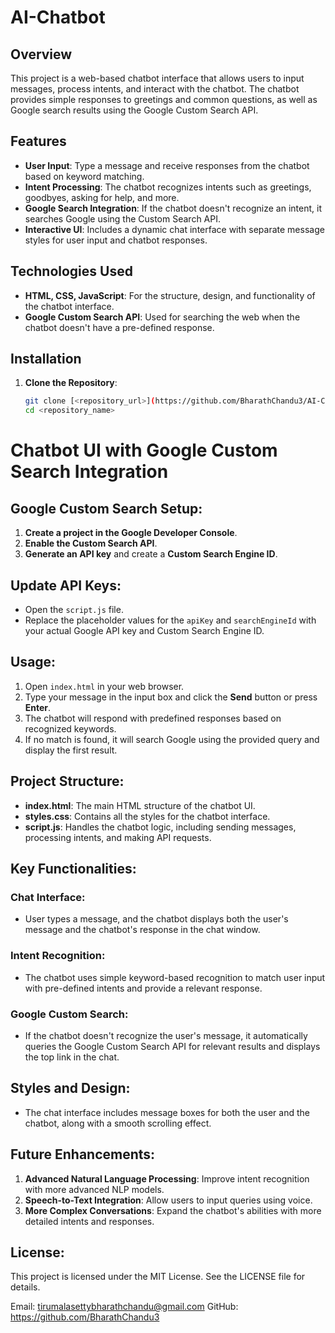 # AI-Chatbot


## Overview
This project is a web-based chatbot interface that allows users to input messages, process intents, and interact with the chatbot. The chatbot provides simple responses to greetings and common questions, as well as Google search results using the Google Custom Search API.

## Features
- **User Input**: Type a message and receive responses from the chatbot based on keyword matching.
- **Intent Processing**: The chatbot recognizes intents such as greetings, goodbyes, asking for help, and more.
- **Google Search Integration**: If the chatbot doesn't recognize an intent, it searches Google using the Custom Search API.
- **Interactive UI**: Includes a dynamic chat interface with separate message styles for user input and chatbot responses.

## Technologies Used
- **HTML, CSS, JavaScript**: For the structure, design, and functionality of the chatbot interface.
- **Google Custom Search API**: Used for searching the web when the chatbot doesn't have a pre-defined response.

## Installation

1. **Clone the Repository**:
   ```bash
   git clone [<repository_url>](https://github.com/BharathChandu3/AI-Chatbot.git)
   cd <repository_name>
# Chatbot UI with Google Custom Search Integration

## Google Custom Search Setup:
1. **Create a project in the Google Developer Console**.
2. **Enable the Custom Search API**.
3. **Generate an API key** and create a **Custom Search Engine ID**.

## Update API Keys:
- Open the `script.js` file.
- Replace the placeholder values for the `apiKey` and `searchEngineId` with your actual Google API key and Custom Search Engine ID.

## Usage:
1. Open `index.html` in your web browser.
2. Type your message in the input box and click the **Send** button or press **Enter**.
3. The chatbot will respond with predefined responses based on recognized keywords.
4. If no match is found, it will search Google using the provided query and display the first result.

## Project Structure:
- **index.html**: The main HTML structure of the chatbot UI.
- **styles.css**: Contains all the styles for the chatbot interface.
- **script.js**: Handles the chatbot logic, including sending messages, processing intents, and making API requests.

## Key Functionalities:
### Chat Interface:
- User types a message, and the chatbot displays both the user's message and the chatbot's response in the chat window.

### Intent Recognition:
- The chatbot uses simple keyword-based recognition to match user input with pre-defined intents and provide a relevant response.

### Google Custom Search:
- If the chatbot doesn't recognize the user's message, it automatically queries the Google Custom Search API for relevant results and displays the top link in the chat.

## Styles and Design:
- The chat interface includes message boxes for both the user and the chatbot, along with a smooth scrolling effect.

## Future Enhancements:
1. **Advanced Natural Language Processing**: Improve intent recognition with more advanced NLP models.
2. **Speech-to-Text Integration**: Allow users to input queries using voice.
3. **More Complex Conversations**: Expand the chatbot's abilities with more detailed intents and responses.

## License:
This project is licensed under the MIT License. See the LICENSE file for details.




Email: tirumalasettybharathchandu@gmail.com
GitHub: https://github.com/BharathChandu3
